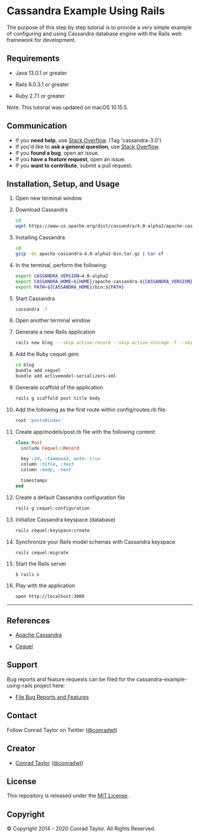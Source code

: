 # Cassandra Example Using Rails

The purpose of this step by step tutorial is to provide a very simple example of configuring and using Cassandra database engine with the Rails web framework for development.

## Requirements

- Java 13.0.1 or greater

- Rails 6.0.3.1 or greater

- Ruby 2.7.1 or greater

Note: This tutorial was updated on macOS 10.15.5.

## Communication

- If you **need help**, use [Stack Overflow](http://stackoverflow.com/questions/tagged/cassandra-3.0). (Tag 'cassandra-3.0')
- If you'd like to **ask a general question**, use [Stack Overflow](http://stackoverflow.com/questions/tagged/cassandra-3.0).
- If you **found a bug**, open an issue.
- If you **have a feature request**, open an issue.
- If you **want to contribute**, submit a pull request.

## Installation, Setup, and Usage

1.  Open new terminal window

2.  Download Cassandra

    ```zsh
    cd
    wget https://www-us.apache.org/dist/cassandra/4.0-alpha2/apache-cassandra-4.0-alpha2-bin.tar.gz
    ```

3.  Installing Cassandra

    ```zsh
    cd
    gzip -dc apache-cassandra-4.0-alpha2-bin.tar.gz | tar xf -
    ```

4.  In the terminal, perform the following:

    ```zsh
    export CASSANDRA_VERSION=4.0-alpha2
    export CASSANDRA_HOME=${HOME}/apache-cassandra-${CASSANDRA_VERSION}
    export PATH=${CASSANDRA_HOME}/bin:${PATH}
    ```

5.  Start Cassandra

    ```zsh
    cassandra -f
    ```

6.  Open another terminal window

7.  Generate a new Rails application

    ```zsh
    rails new blog ---skip-active-record --skip-active-storage -T --skip-bundle
    ```

8.  Add the Ruby cequel gem

    ```zsh
    cd blog
    bundle add cequel
    bundle add activemodel-serializers-xml
    ```

9.  Generate scaffold of the application

    ```zsh
    rails g scaffold post title body
    ```

10. Add the following as the first route within config/routes.rb file:

    ```ruby
    root 'posts#index'
    ```

11. Create app/models/post.rb file with the following content:

    ```ruby
    class Post
      include Cequel::Record

      key :id, :timeuuid, auto: true
      column :title, :text
      column :body, :text

      timestamps
    end
    ```

12. Create a default Cassandra configuration file

    ```zsh
    rails g cequel:configuration
    ```

13. Initialize Cassandra keyspace (database)

    ```zsh
    rails cequel:keyspace:create
    ```

14. Synchronize your Rails model schemas with Cassandra keyspace

    ```zsh
    rails cequel:migrate
    ```

15. Start the Rails server

    ```
    $ rails s
    ```

16. Play with the application

    ```zsh
    open http://localhost:3000
    ```

---

## References

- [Apache Cassandra](http://cassandra.apache.org)

- [Cequel](https://github.com/cequel/cequel)

## Support

Bug reports and feature requests can be filed for the cassandra-example-using-rails project here:

- [File Bug Reports and Features](https://github.com/conradwt/cassandra-example-using-rails/issues)

## Contact

Follow Conrad Taylor on Twitter ([@conradwt](https://twitter.com/conradwt))

## Creator

- [Conrad Taylor](http://github.com/conradwt) ([@conradwt](https://twitter.com/conradwt))

## License

This repository is released under the [MIT License](./LICENSE.md).

## Copyright

&copy; Copyright 2014 - 2020 Conrad Taylor. All Rights Reserved.
